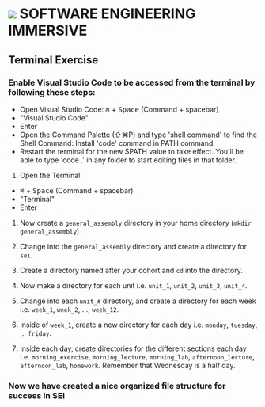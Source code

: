 # ![](https://ga-dash.s3.amazonaws.com/production/assets/logo-9f88ae6c9c3871690e33280fcf557f33.png)  SOFTWARE ENGINEERING IMMERSIVE

## Terminal Exercise

### Enable Visual Studio Code to be accessed from the terminal by following these steps:
  - Open Visual Studio Code: <kbd>⌘</kbd> + <kbd>Space</kbd> (Command + spacebar)
  - "Visual Studio Code"
  - Enter
  - Open the Command Palette (⇧⌘P) and type 'shell command' to find the Shell Command: Install 'code' command in PATH command.
  - Restart the terminal for the new $PATH value to take effect. You'll be able to type 'code .' in any folder to start editing files in that folder.

1. Open the Terminal:
  - <kbd>⌘</kbd> + <kbd>Space</kbd> (Command + spacebar)
  - "Terminal"
  - Enter


1. Now create a `general_assembly` directory in your home directory (`mkdir general_assembly`)

1. Change into the `general_assembly` directory and create a directory for `sei`. 

1. Create a directory named after your cohort and `cd` into the directory.

1. Now make a directory for each unit i.e. `unit_1`, `unit_2`, `unit_3`, `unit_4`.

1. Change into each `unit_#` directory, and create a directory for each week i.e. `week_1`, `week_2`, ..., `week_12`.

1. Inside of `week_1`, create a new directory for each day i.e. `monday`, `tuesday`, ... `friday`.

1. Inside each day, create directories for the different sections each day i.e. `morning_exercise`, `morning_lecture`, `morning_lab`, `afternoon_lecture`, `afternoon_lab`, `homework`. Remember that Wednesday is a half day. 

### Now we have created a nice organized file structure for success in SEI
